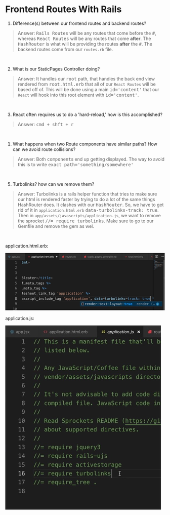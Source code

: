 # **Frontend Routes With Rails**

1. Difference(s) between our frontend routes and backend routes?
>Answer: <kbd>Rails Routes</kbd> will be any routes that come before the <kbd>#</kbd>, whereas <kbd>React Routes</kbd> will be any routes that come **after**. The <kbd>HashRouter</kbd> is what will be providing the routes **after** the <kbd>#</kbd>. The backend routes come from our `routes.rb` file. 

&nbsp;

2. What is our StaticPages Controller doing?
>Answer: It handles our <kbd>root</kbd> path, that handles the back end view rendered from <kbd>root.html.erb</kbd> that all of our `React Routes` will be based off of. This will be done using a main <kbd>id='content'</kbd> that our `React` will hook into this root element with <kbd>id='content'</kbd>. 

&nbsp;

3. React often requires us to do a 'hard-reload,' how is this accomplished?
>Answer: <kbd>cmd + shft + r</kbd>

&nbsp;

1. What happens when two Route components have similar paths? How can we avoid route collisions?
>Answer: Both <kbd>component</kbd>s end up getting displayed. The way to avoid this is to write <kbd>exact path='something/somewhere'</kbd>

&nbsp;

5. Turbolinks? how can we remove them?
>Answer: Turbolinks is a rails helper function that tries to make sure our html is rendered faster by trying to do a lot of the same things HashRouter does. It clashes with our <kbd>HashRouter</kbd>. So, we have to get rid of it in `application.html.erb` <kbd>data-turbolinks-track: true</kbd>. Then in `app/assets/javascripts/application.js`, we want to remove the sprocket <kbd>//= require turbolinks</kbd>. Make sure to go to our Gemfile and remove the gem as wel.  

&nbsp;

application.html.erb:

![alt text](./bleater/app/assets/images/Screen&#32;Shot&#32;2020-02-16&#32;at&#32;1.jpg "Application.HTML.ERB Turbolinks Example")

application.js: 

![alt text](./bleater/app/assets/images/Screen&#32;Shot&#32;2020-02-16&#32;at&#32;2.jpg "APP/ASSETS/JAVASCRIPTS/Aplication Turbolinks Example") 